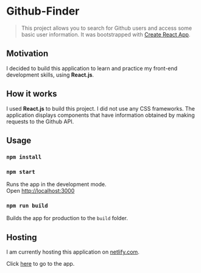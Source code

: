 # Github-Finder

> This project allows you to search for Github users and access some basic user information.
> It was bootstrapped with [Create React App](https://github.com/facebook/create-react-app).

## Motivation

I decided to build this application to learn and practice my front-end development skills, using **React.js**.

## How it works

I used **React.js** to build this project. I did not use any CSS frameworks.
The application displays components that have information obtained by making requests to the Github API.

## Usage

### `npm install`

### `npm start`

Runs the app in the development mode.<br>
Open [http://localhost:3000](http://localhost:3000)

### `npm run build`

Builds the app for production to the `build` folder.<br>

## Hosting

I am currently hosting this application on [netlify.com](https://www.netlify.com/]).

Click [here](https://github-finder-advait.netlify.app/) to go to the app.
